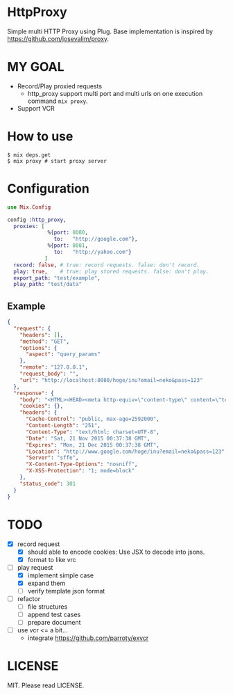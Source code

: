 # HttpProxy

Simple multi HTTP Proxy using Plug.
Base implementation is inspired by https://github.com/josevalim/proxy.

# MY GOAL
- Record/Play proxied requests
    - http_proxy support multi port and multi urls on one execution command `mix proxy`.
- Support VCR

# How to use

```
$ mix deps.get
$ mix proxy # start proxy server
```

# Configuration

```elixir
use Mix.Config

config :http_proxy,
  proxies: [
             %{port: 8080,
               to:   "http://google.com"},
             %{port: 8081,
               to:   "http://yahoo.com"}
            ]
  record: false, # true: record requests. false: don't record.
  play: true,    # true: play stored requests. false: don't play.
  export_path: "test/example",
  play_path: "test/data"
```

## Example

```json
{
  "request": {
    "headers": [],
    "method": "GET",
    "options": {
      "aspect": "query_params"
    },
    "remote": "127.0.0.1",
    "request_body": "",
    "url": "http://localhost:8080/hoge/inu?email=neko&pass=123"
  },
  "response": {
    "body": "<HTML><HEAD><meta http-equiv=\"content-type\" content=\"text/html;charset=utf-8\">\n<TITLE>301 Moved</TITLE></HEAD><BODY>\n<H1>301 Moved</H1>\nThe document has moved\n<A HREF=\"http://www.google.com/hoge/inu?email=neko&amp;pass=123\">here</A>.\r\n</BODY></HTML>\r\n",
    "cookies": {},
    "headers": {
      "Cache-Control": "public, max-age=2592000",
      "Content-Length": "251",
      "Content-Type": "text/html; charset=UTF-8",
      "Date": "Sat, 21 Nov 2015 00:37:38 GMT",
      "Expires": "Mon, 21 Dec 2015 00:37:38 GMT",
      "Location": "http://www.google.com/hoge/inu?email=neko&pass=123",
      "Server": "sffe",
      "X-Content-Type-Options": "nosniff",
      "X-XSS-Protection": "1; mode=block"
    },
    "status_code": 301
  }
}
```

# TODO
- [x] record request
    - [x] should able to encode cookies: Use JSX to decode into jsons.
    - [x] format to like vrc
- [ ] play request
    - [x] implement simple case
    - [x] expand them
    - [ ] verify template json format
- [ ] refactor
    - [ ] file structures
    - [ ] append test cases
    - [ ] prepare document
- [ ] use vcr <= a bit...
    - integrate https://github.com/parroty/exvcr

# LICENSE
MIT. Please read LICENSE.
